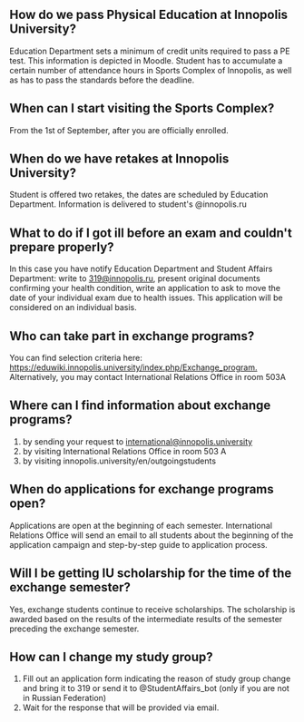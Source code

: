## How do we pass Physical Education at Innopolis University?
Education Department sets a minimum of credit units required to pass a PE test. This information is depicted in Moodle. Student has to accumulate a certain number of attendance hours in Sports Complex of Innopolis, as well as has to pass the standards before the deadline.

## When can I start visiting the Sports Complex?
From the 1st of September, after you are officially enrolled.

## When do we have retakes at Innopolis University?
Student is offered two retakes, the dates are scheduled by Education Department. Information is delivered to student's @innopolis.ru

## What to do if I got ill before an exam and couldn't prepare properly?
In this case you have notify Education Department and Student Affairs Department: write to 319@innopolis.ru, present original documents confirming your health condition, write an application to ask to move the date of your individual exam due to health issues. This application will be considered on an individual basis.

## Who can take part in exchange programs?
You can find selection criteria here: <https://eduwiki.innopolis.university/index.php/Exchange_program.> Alternatively, you may contact International Relations Office in room 503A

## Where can I find information about exchange programs?
1) by sending your request to international@innopolis.university  
2) by visiting International Relations Office in room 503 A  
3) by visiting innopolis.university/en/outgoingstudents

## When do applications for exchange programs open?
Applications are open at the beginning of each semester. International Relations Office will send an email to all students about the beginning of the application campaign and step-by-step guide to application process.

## Will I be getting IU scholarship for the time of the exchange semester?
Yes, exchange students continue to receive scholarships. The scholarship is awarded based on the results of the intermediate results of the semester preceding the exchange semester.

## How can I change my study group?
1. Fill out an application form indicating the reason of study group change and bring it to 319 or send it to @StudentAffairs_bot (only if you are not in Russian Federation)  
2. Wait for the response that will be provided via email.

